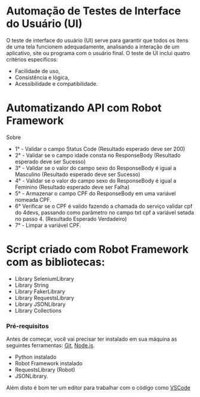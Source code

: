# Automação de Testes de Interface do Usuário (UI)
O teste de interface do usuário (UI) serve para garantir que todos os itens de uma tela funcionem adequadamente, analisando a interação de um aplicativo, site ou programa com o usuário final. O teste de UI inclui quatro critérios específicos: 
* Facilidade de uso,
* Consistência e lógica,
* Acessibilidade e compatibilidade.

# Automatizando API com Robot Framework
 Sobre
 * 1° - Validar o campo Status Code (Resultado esperado deve ser 200)
 * 2° - Validar se o campo idade consta no ResponseBody (Resultado esperado deve ser Sucesso)
 * 3° - Validar se o valor do campo sexo do ResponseBody é igual a Masculino (Resultado esperado deve ser Sucesso)
 * 4° - Validar se o valor do campo sexo do ResponseBody é igual a Feminino (Resultado esperado deve ser Falha)
 * 5° - Armazenar o campo CPF do ResponseBody em uma variável nomeada CPF.
 * 6° Verificar se o CPF é valido fazendo a chamada do serviço validar cpf do 4devs, passando como parâmetro no campo txt cpf a variável setada no passo 4. (Resultado Esperado Verdadeiro)
 * 7° - Limpar a variável CPF.

 # Script criado com Robot Framework com as bibliotecas:
  * Library         SeleniumLibrary 
  * Library         String
  * Library         FakerLibrary
  * Library         RequestsLibrary
  * Library         JSONLibrary    
  * Library         Collections

### Pré-requisitos
Antes de começar, você vai precisar ter instalado em sua máquina as seguintes ferramentas:
[Git](https://git-scm.com), [Node.js](https://nodejs.org/en/). 
  * Python instalado
  * Robot Framework instalado
  * RequestsLibrary (Robot)
  * JSONLibrary.
    
Além disto é bom ter um editor para trabalhar com o código como [VSCode](https://code.visualstudio.com)
